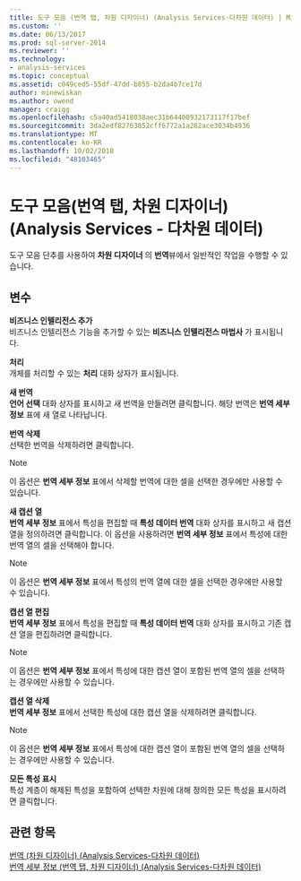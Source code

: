 ```yaml
---
title: 도구 모음 (번역 탭, 차원 디자이너) (Analysis Services-다차원 데이터) | Microsoft Docs
ms.custom: ''
ms.date: 06/13/2017
ms.prod: sql-server-2014
ms.reviewer: ''
ms.technology:
- analysis-services
ms.topic: conceptual
ms.assetid: c049ced5-55df-47dd-b855-b2da4b7ce17d
author: minewiskan
ms.author: owend
manager: craigg
ms.openlocfilehash: c5a40ad5418038aec31b64400932173117f17bef
ms.sourcegitcommit: 3da2edf82763852cff6772a1a282ace3034b4936
ms.translationtype: MT
ms.contentlocale: ko-KR
ms.lasthandoff: 10/02/2018
ms.locfileid: "48103465"
---
```

# <a name="toolbar-translations-tab-dimension-designer-analysis-services---multidimensional-data"></a>도구 모음(번역 탭, 차원 디자이너)(Analysis Services - 다차원 데이터)
  도구 모음 단추를 사용하여 **차원 디자이너** 의 **번역**뷰에서 일반적인 작업을 수행할 수 있습니다.  
  
## <a name="options"></a>변수  
 **비즈니스 인텔리전스 추가**  
 비즈니스 인텔리전스 기능을 추가할 수 있는 **비즈니스 인텔리전스 마법사** 가 표시됩니다.  
  
 **처리**  
 개체를 처리할 수 있는 **처리** 대화 상자가 표시됩니다.  
  
 **새 번역**  
 **언어 선택** 대화 상자를 표시하고 새 번역을 만들려면 클릭합니다. 해당 번역은 **번역 세부 정보** 표에 새 열로 나타납니다.  
  
 **번역 삭제**  
 선택한 번역을 삭제하려면 클릭합니다.  
  
> [!NOTE]  
>  이 옵션은 **번역 세부 정보** 표에서 삭제할 번역에 대한 셀을 선택한 경우에만 사용할 수 있습니다.  
  
 **새 캡션 열**  
 **번역 세부 정보** 표에서 특성을 편집할 때 **특성 데이터 번역** 대화 상자를 표시하고 새 캡션 열을 정의하려면 클릭합니다. 이 옵션을 사용하려면 **번역 세부 정보** 표에서 특성에 대한 번역 열의 셀을 선택해야 합니다.  
  
> [!NOTE]  
>  이 옵션은 **번역 세부 정보** 표에서 특성의 번역 열에 대한 셀을 선택한 경우에만 사용할 수 있습니다.  
  
 **캡션 열 편집**  
 **번역 세부 정보** 표에서 특성을 편집할 때 **특성 데이터 번역** 대화 상자를 표시하고 기존 캡션 열을 편집하려면 클릭합니다.  
  
> [!NOTE]  
>  이 옵션은 **번역 세부 정보** 표에서 특성에 대한 캡션 열이 포함된 번역 열의 셀을 선택하는 경우에만 사용할 수 있습니다.  
  
 **캡션 열 삭제**  
 **번역 세부 정보** 표에서 선택한 특성에 대한 캡션 열을 삭제하려면 클릭합니다.  
  
> [!NOTE]  
>  이 옵션은 **번역 세부 정보** 표에서 특성에 대한 캡션 열이 포함된 번역 열의 셀을 선택하는 경우에만 사용할 수 있습니다.  
  
 **모든 특성 표시**  
 특성 계층이 해제된 특성을 포함하여 선택한 차원에 대해 정의한 모든 특성을 표시하려면 클릭합니다.  
  
## <a name="see-also"></a>관련 항목  
 [번역 &#40;차원 디자이너&#41; &#40;Analysis Services-다차원 데이터&#41;](translations-dimension-designer-analysis-services-multidimensional-data.md)   
 [번역 세부 정보 &#40;번역 탭, 차원 디자이너&#41; &#40;Analysis Services-다차원 데이터&#41;](translation-details-dimension-designer-analysis-services-multidimensional-data.md)  
  
  
